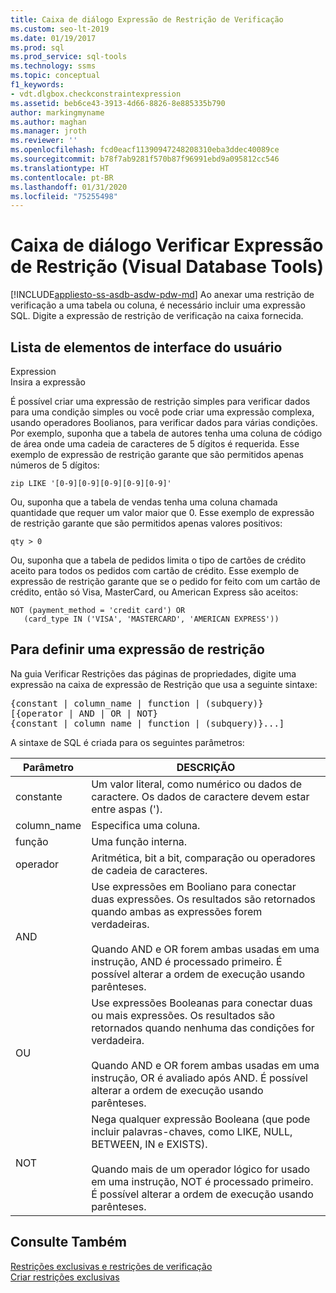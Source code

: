 ```yaml
---
title: Caixa de diálogo Expressão de Restrição de Verificação
ms.custom: seo-lt-2019
ms.date: 01/19/2017
ms.prod: sql
ms.prod_service: sql-tools
ms.technology: ssms
ms.topic: conceptual
f1_keywords:
- vdt.dlgbox.checkconstraintexpression
ms.assetid: beb6ce43-3913-4d66-8826-8e885335b790
author: markingmyname
ms.author: maghan
ms.manager: jroth
ms.reviewer: ''
ms.openlocfilehash: fcd0eacf11390947248208310eba3ddec40089ce
ms.sourcegitcommit: b78f7ab9281f570b87f96991ebd9a095812cc546
ms.translationtype: HT
ms.contentlocale: pt-BR
ms.lasthandoff: 01/31/2020
ms.locfileid: "75255498"
---
```

# <a name="check-constraint-expression-dialog-box-visual-database-tools"></a>Caixa de diálogo Verificar Expressão de Restrição (Visual Database Tools)
[!INCLUDE[appliesto-ss-asdb-asdw-pdw-md](../../includes/appliesto-ss-asdb-asdw-pdw-md.md)]
Ao anexar uma restrição de verificação a uma tabela ou coluna, é necessário incluir uma expressão SQL. Digite a expressão de restrição de verificação na caixa fornecida.  
  
## <a name="uielement-list"></a>Lista de elementos de interface do usuário  
Expression  
Insira a expressão  
  
É possível criar uma expressão de restrição simples para verificar dados para uma condição simples ou você pode criar uma expressão complexa, usando operadores Boolianos, para verificar dados para várias condições. Por exemplo, suponha que a tabela de autores tenha uma coluna de código de área onde uma cadeia de caracteres de 5 dígitos é requerida. Esse exemplo de expressão de restrição garante que são permitidos apenas números de 5 dígitos:  
  
```  
zip LIKE '[0-9][0-9][0-9][0-9][0-9]'  
```  
  
Ou, suponha que a tabela de vendas tenha uma coluna chamada quantidade que requer um valor maior que 0. Esse exemplo de expressão de restrição garante que são permitidos apenas valores positivos:  
  
```  
qty > 0  
```  
  
Ou, suponha que a tabela de pedidos limita o tipo de cartões de crédito aceito para todos os pedidos com cartão de crédito. Esse exemplo de expressão de restrição garante que se o pedido for feito com um cartão de crédito, então só Visa, MasterCard, ou American Express são aceitos:  
  
```  
NOT (payment_method = 'credit card') OR  
   (card_type IN ('VISA', 'MASTERCARD', 'AMERICAN EXPRESS'))  
```  
  
## <a name="to-define-a-constraint-expression"></a>Para definir uma expressão de restrição  
Na guia Verificar Restrições das páginas de propriedades, digite uma expressão na caixa de expressão de Restrição que usa a seguinte sintaxe:  
  
<pre>{constant | column_name | function | (subquery)}  
[{operator | AND | OR | NOT}  
{constant | column_name | function | (subquery)}...]</pre>  
  
A sintaxe de SQL é criada para os seguintes parâmetros:  
  
|Parâmetro|DESCRIÇÃO|  
|-------------|---------------|  
|constante|Um valor literal, como numérico ou dados de caractere. Os dados de caractere devem estar entre aspas (').|  
|column_name|Especifica uma coluna.|  
|função|Uma função interna.|  
|operador|Aritmética, bit a bit, comparação ou operadores de cadeia de caracteres.|  
|AND|Use expressões em Booliano para conectar duas expressões. Os resultados são retornados quando ambas as expressões forem verdadeiras.<br /><br />Quando AND e OR forem ambas usadas em uma instrução, AND é processado primeiro. É possível alterar a ordem de execução usando parênteses.|  
|OU|Use expressões Booleanas para conectar duas ou mais expressões. Os resultados são retornados quando nenhuma das condições for verdadeira.<br /><br />Quando AND e OR forem ambas usadas em uma instrução, OR é avaliado após AND. É possível alterar a ordem de execução usando parênteses.|  
|NOT|Nega qualquer expressão Booleana (que pode incluir palavras-chaves, como LIKE, NULL, BETWEEN, IN e EXISTS).<br /><br />Quando mais de um operador lógico for usado em uma instrução, NOT é processado primeiro. É possível alterar a ordem de execução usando parênteses.|  
  
## <a name="see-also"></a>Consulte Também  
[Restrições exclusivas e restrições de verificação](../../relational-databases/tables/unique-constraints-and-check-constraints.md)  
[Criar restrições exclusivas](../../relational-databases/tables/create-unique-constraints.md)  
  
